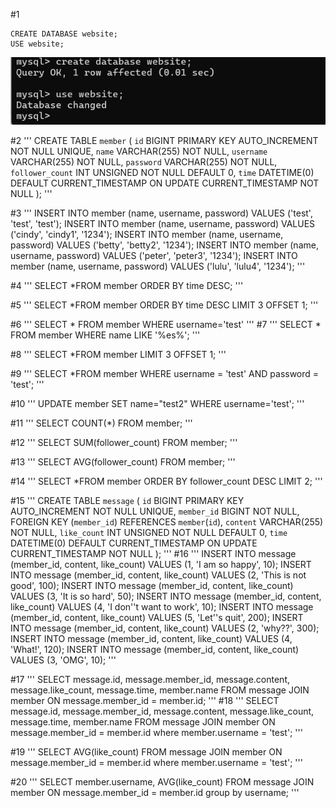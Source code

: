 #1
```
CREATE DATABASE website; 
USE website;
```
![1](https://raw.githubusercontent.com/betty791118/wehelp_stage1/main/week5/create%20db_again.png)

#2
'''
CREATE TABLE `member` (
    `id` BIGINT PRIMARY KEY AUTO_INCREMENT NOT NULL UNIQUE,
    `name` VARCHAR(255) NOT NULL,
    `username` VARCHAR(255) NOT NULL,
    `password` VARCHAR(255) NOT NULL,
    `follower_count` INT UNSIGNED NOT NULL DEFAULT 0,
    `time` DATETIME(0) DEFAULT CURRENT_TIMESTAMP ON UPDATE CURRENT_TIMESTAMP NOT NULL
);
'''

#3
'''
INSERT INTO member (name, username, password) VALUES ('test', 'test', 'test');
INSERT INTO member (name, username, password) VALUES ('cindy', 'cindy1', '1234');
INSERT INTO member (name, username, password) VALUES ('betty', 'betty2', '1234');
INSERT INTO member (name, username, password) VALUES ('peter', 'peter3', '1234');
INSERT INTO member (name, username, password) VALUES ('lulu', 'lulu4', '1234');
'''

#4
'''
SELECT *FROM member ORDER BY time DESC;
'''

#5
'''
SELECT *FROM member ORDER BY time DESC LIMIT 3 OFFSET 1;
'''

#6
'''
SELECT * FROM member WHERE username='test'
'''
#7
'''
SELECT * FROM member WHERE name LIKE '%es%';
'''

#8
'''
SELECT *FROM member LIMIT 3 OFFSET 1;
'''

#9
'''
SELECT *FROM member WHERE username = 'test' AND password = 'test';
'''

#10
'''
UPDATE member SET name="test2" WHERE username='test';
'''

#11
'''
SELECT COUNT(*) FROM member;
'''

#12
'''
SELECT SUM(follower_count) FROM member;
'''

#13
'''
SELECT AVG(follower_count) FROM member;
'''

#14
'''
SELECT *FROM member ORDER BY follower_count DESC LIMIT 2;
'''

#15
'''
CREATE TABLE `message` (
    `id` BIGINT PRIMARY KEY AUTO_INCREMENT NOT NULL UNIQUE,
    `member_id` BIGINT NOT NULL,
    FOREIGN KEY (`member_id`) REFERENCES `member`(`id`),
    `content` VARCHAR(255) NOT NULL,
    `like_count` INT UNSIGNED NOT NULL DEFAULT 0,
    `time` DATETIME(0) DEFAULT CURRENT_TIMESTAMP ON UPDATE CURRENT_TIMESTAMP NOT NULL
);
'''
#16
'''
INSERT INTO message (member_id, content, like_count) VALUES (1, 'I am so happy', 10);
INSERT INTO message (member_id, content, like_count) VALUES (2, 'This is not good', 100);
INSERT INTO message (member_id, content, like_count) VALUES (3, 'It is so hard', 50);
INSERT INTO message (member_id, content, like_count) VALUES (4, 'I don''t want to work', 10);
INSERT INTO message (member_id, content, like_count) VALUES (5, 'Let''s quit', 200);
INSERT INTO message (member_id, content, like_count) VALUES (2, 'why??', 300);
INSERT INTO message (member_id, content, like_count) VALUES (4, 'What!', 120);
INSERT INTO message (member_id, content, like_count) VALUES (3, 'OMG', 10);
'''

#17
'''
SELECT message.id, message.member_id, message.content, message.like_count, message.time, member.name FROM message JOIN member ON message.member_id = member.id;
'''
#18
'''
SELECT message.id, message.member_id, message.content, message.like_count, message.time, member.name FROM message JOIN member ON message.member_id = member.id where member.username = 'test';
'''

#19
'''
SELECT AVG(like_count) FROM message JOIN member ON message.member_id = member.id where member.username = 'test';
'''

#20
'''
SELECT member.username, AVG(like_count) FROM message 
JOIN member ON message.member_id = member.id 
group by username;
'''

